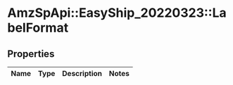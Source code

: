 # AmzSpApi::EasyShip_20220323::LabelFormat

## Properties
Name | Type | Description | Notes
------------ | ------------- | ------------- | -------------

